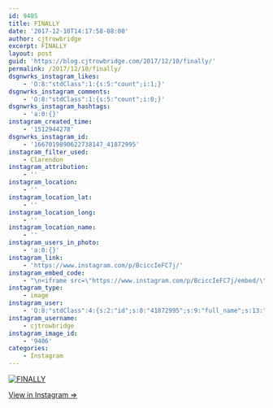 ```yaml
---
id: 9405
title: FINALLY
date: '2017-12-10T14:17:58-08:00'
author: cjtrowbridge
excerpt: FINALLY
layout: post
guid: 'https://blog.cjtrowbridge.com/2017/12/10/finally/'
permalink: /2017/12/10/finally/
dsgnwrks_instagram_likes:
    - 'O:8:"stdClass":1:{s:5:"count";i:1;}'
dsgnwrks_instagram_comments:
    - 'O:8:"stdClass":1:{s:5:"count";i:0;}'
dsgnwrks_instagram_hashtags:
    - 'a:0:{}'
instagram_created_time:
    - '1512944278'
dsgnwrks_instagram_id:
    - '1667019890622738147_41872995'
instagram_filter_used:
    - Clarendon
instagram_attribution:
    - ''
instagram_location:
    - ''
instagram_location_lat:
    - ''
instagram_location_long:
    - ''
instagram_location_name:
    - ''
instagram_users_in_photo:
    - 'a:0:{}'
instagram_link:
    - 'https://www.instagram.com/p/BciccIeFC7j/'
instagram_embed_code:
    - "\n<iframe src=\"https://www.instagram.com/p/BciccIeFC7j/embed/\" width=\"612\" height=\"710\" frameborder=\"0\" scrolling=\"no\" allowtransparency=\"true\" class=\"insta-image-embed\"></iframe>\n"
instagram_type:
    - image
instagram_user:
    - 'O:8:"stdClass":4:{s:2:"id";s:8:"41872995";s:9:"full_name";s:13:"CJ Trowbridge";s:15:"profile_picture";s:96:"https://scontent.cdninstagram.com/t51.2885-19/s150x150/13724650_1188772791164794_142557231_a.jpg";s:8:"username";s:12:"cjtrowbridge";}'
instagram_username:
    - cjtrowbridge
instagram_image_id:
    - '9406'
categories:
    - Instagram
---
```


[![FINALLY](https://blog.cjtrowbridge.com/wp-content/uploads/2017/12/1512944278-1-1.jpg)](https://www.instagram.com/p/BciccIeFC7j/)

[View in Instagram ⇒](https://www.instagram.com/p/BciccIeFC7j/)